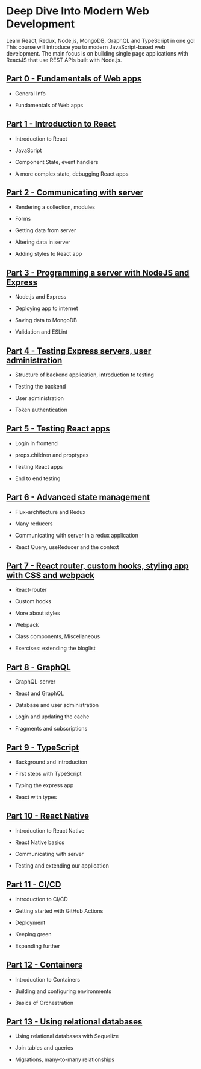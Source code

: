 # Deep Dive Into Modern Web Development


Learn React, Redux, Node.js, MongoDB, GraphQL and TypeScript in one go! This course will introduce you to modern JavaScript-based web development. The main focus is on building single page applications with ReactJS that use REST APIs built with Node.js.



## [Part 0 - Fundamentals of Web apps](https://fullstackopen.com/en/part0)

* General Info

* Fundamentals of Web apps


## [Part 1 - Introduction to React](https://fullstackopen.com/en/part1)

* Introduction to React

* JavaScript

* Component State, event handlers

* A more complex state, debugging React apps


## [Part 2 - Communicating with server](https://fullstackopen.com/en/part2)

* Rendering a collection, modules

* Forms

* Getting data from server

* Altering data in server

* Adding styles to React app


## [Part 3 - Programming a server with NodeJS and Express](https://fullstackopen.com/en/part3)

* Node.js and Express

* Deploying app to internet

* Saving data to MongoDB

* Validation and ESLint


## [Part 4 - Testing Express servers, user administration](https://fullstackopen.com/en/part4)

* Structure of backend application, introduction to testing

* Testing the backend

* User administration

* Token authentication


## [Part 5 - Testing React apps](https://fullstackopen.com/en/part5)

* Login in frontend

* props.children and proptypes

* Testing React apps

* End to end testing


## [Part 6 - Advanced state management](https://fullstackopen.com/en/part6)

* Flux-architecture and Redux

* Many reducers

* Communicating with server in a redux application

* React Query, useReducer and the context


## [Part 7 - React router, custom hooks, styling app with CSS and webpack](https://fullstackopen.com/en/part7)

* React-router

* Custom hooks

* More about styles

* Webpack

* Class components, Miscellaneous

* Exercises: extending the bloglist


## [Part 8 - GraphQL](https://fullstackopen.com/en/part8)

* GraphQL-server

* React and GraphQL

* Database and user administration

* Login and updating the cache

* Fragments and subscriptions


## [Part 9 - TypeScript](https://fullstackopen.com/en/part9)

* Background and introduction

* First steps with TypeScript

* Typing the express app

* React with types


## [Part 10 - React Native](https://fullstackopen.com/en/part10)

* Introduction to React Native

* React Native basics

* Communicating with server

* Testing and extending our application


## [Part 11 - CI/CD](https://fullstackopen.com/en/part11)

* Introduction to CI/CD

* Getting started with GitHub Actions

* Deployment

* Keeping green

* Expanding further


##  [Part 12 - Containers](https://fullstackopen.com/en/part12)

* Introduction to Containers

* Building and configuring environments

* Basics of Orchestration


## [Part 13 - Using relational databases](https://fullstackopen.com/en/part13)

* Using relational databases with Sequelize

* Join tables and queries

* Migrations, many-to-many relationships
